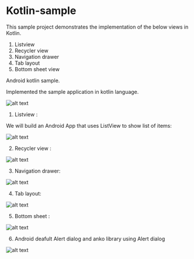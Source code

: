 # Kotlin-sample
This sample project demonstrates the implementation of the below views in Kotlin.
1) Listview 
2) Recycler view 
3) Navigation drawer 
4) Tab layout 
5) Bottom sheet view


Android kotlin sample.

Implemented the sample application in kotlin language. 


![alt text](https://github.com/Manikandan92/Kotlin-sample/blob/master/assets/1.png "Main screen")

1) Listview :

We will build an Android App that uses ListView to show list of items:

![alt text](https://github.com/Manikandan92/Kotlin-sample/blob/master/assets/2.png "List view")

2) Recycler view : 

 ![alt text](https://github.com/Manikandan92/Kotlin-sample/blob/master/assets/3.png "Recycler view")
 
 3) Navigation drawer:
 
 ![alt text](https://github.com/Manikandan92/Kotlin-sample/blob/master/assets/4.png "Navigation drawer")
 
 4) Tab layout: 
 
![alt text](https://github.com/Manikandan92/Kotlin-sample/blob/master/assets/6.png "Tab layout")

5) Bottom sheet : 

![alt text](https://github.com/Manikandan92/Kotlin-sample/blob/master/assets/8.png "bottom sheet layout")

6) Android deafult Alert dialog and anko library using Alert dialog

![alt text](https://github.com/Manikandan92/Kotlin-sample/blob/master/assets/device-2018-03-21-103617.png "alert dialog")
